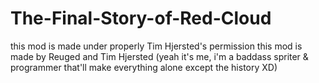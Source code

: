 # The-Final-Story-of-Red-Cloud
this mod is made under properly Tim Hjersted's permission
this mod is made by Reuged and Tim Hjersted (yeah it's me, i'm a baddass spriter & programmer that'll make everything alone except the history XD)
